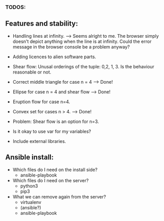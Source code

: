 ### TODOS:


## Features and stability:

* Handling lines at infinity.
 --> Seems alright to me. The browser simply doesn't depict anything when the line is at infinity. Could
     the error message in the browser console be a problem anyway?

* Adding licences to alien software parts.

* Shear flow: Unusal orderings of the tuple: 0,2, 1, 3.
 Is the behaviour reasonable or not.
 
* Correct middle triangle for case n = 4 --> Done!

* Ellipse for case n = 4 and shear flow --> Done!

* Eruption flow for case n=4.

* Convex set for cases n > 4. --> Done!

* Problem: Shear flow is an option for n=3.

* Is it okay to use var for my variables?

* Include external libraries.


## Ansible install:

* Which files do I need on the install side?
    * ansible-playbook
* Which files do I need on the server?
    * python3
    * pip3
* What we can remove again from the server?
    * virtualenv
    * (ansible?)
    * ansible-playbook